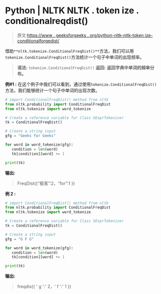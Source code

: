 # Python | NLTK NLTK . token ize . conditionalreqdist()

> 原文:[https://www . geeksforgeeks . org/python-nltk-nltk-token ize-conditionalforgedist/](https://www.geeksforgeeks.org/python-nltk-nltk-tokenize-conditionalfreqdist/)

借助`**nltk.tokenize.ConditionalFreqDist()**`方法，我们可以用`tokenize.ConditionalFreqDist()`方法统计一个句子中单词的出现频率。

> **语法:** `tokenize.ConditionalFreqDist()`
> **返回:** **返回字典中单词的频率分布。**

**例#1 :**
在这个例子中我们可以看到，通过使用`tokenize.ConditionalFreqDist()`方法，我们能够统计一个句子中单词的出现次数。

```py
# import ConditionalFreqDist() method from nltk
from nltk.probability import ConditionalFreqDist
from nltk.tokenize import word_tokenize

# Create a reference variable for Class SExprTokenizer
tk = ConditionalFreqDist()

# Create a string input
gfg = "Geeks for Geeks"

for word in word_tokenize(gfg):
   condition = len(word)
   tk[condition][word] += 1

print(tk)
```

**输出:**

> FreqDist({“极客”:2，“for”:1 })

**例 2 :**

```py
# import ConditionalFreqDist() method from nltk
from nltk.probability import ConditionalFreqDist
from nltk.tokenize import word_tokenize

# Create a reference variable for Class SExprTokenizer
tk = ConditionalFreqDist()

# Create a string input
gfg = "G F G"

for word in word_tokenize(gfg):
   condition = len(word)
   tk[condition][word] += 1

print(tk)
```

**输出:**

> freqdis({ ' g ':' 2，' f ':' 1 })